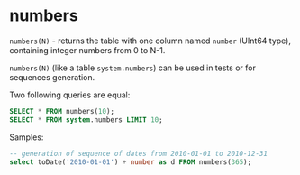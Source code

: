 # numbers

`numbers(N)` - returns the table with one column named `number` (UInt64 type), containing integer numbers from 0 to N-1.

`numbers(N)` (like a table `system.numbers`) can be used in tests or for sequences generation.

Two following queries are equal:
```sql
SELECT * FROM numbers(10);
SELECT * FROM system.numbers LIMIT 10;
```

Samples:
```sql
-- generation of sequence of dates from 2010-01-01 to 2010-12-31
select toDate('2010-01-01') + number as d FROM numbers(365);
```
